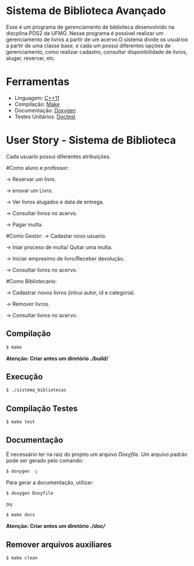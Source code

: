 # Sistema de Biblioteca Avançado
Esse é um programa de gerenciamento de biblioteca desenvolvido na discplina PDS2 da UFMG. Nesse programa é possivel realizar um gerenciamento de livros a partir de um acervo.O sistema divide os usuários a partir de uma classe base, e cada um possui diferentes opções de gerenciamento, como realizar cadastro, consultar disponibilidade de livros, alugar, reservar, etc.

# Ferramentas

* Linguagem: [C++11](https://cplusplus.com/doc/)
* Compilação: [Make](https://www.gnu.org/software/make/)
* Documentação: [Doxygen](https://doxygen.nl/)
* Testes Unitários: [Doctest](https://github.com/doctest/doctest)

# User Story - Sistema de Biblioteca
Cada usuario possui diferentes atribuições.

#Como aluno e professor:

-> Reservar um livro.

-> enovar um Livro.

-> Ver livros alugados e data de entrega.

-> Consultar livros no acervo.

-> Pagar multa.

#Como Gestor:
-> Cadastar novo usuario.

-> Iniar proceso de multa/ Quitar uma multa.

-> Iniciar empresimo de livro/Receber devolução.

-> Consultar livros no acervo.

#Como Bibliotecario:

-> Cadastrar novos livros (inlcui autor, id e categoria).

-> Remover livros.

-> Consultar livros no acervo.



## **Compilação**

```bash
$ make
```
**Atenção: Criar antes um diretório _./build/_**

## **Execução**

```bash
$ ./sistema_bibliotecas
```

## **Compilação Testes**

```bash
$ make test
```

## **Documentação**

É necessário ter na raiz do projeto um arquivo _Doxyfile_. Um arquivo padrão pode ser gerado pelo comando:
```bash
$ doxygen -g
```

Para gerar a documentação, utilizar:

```bash
$ doxygen Doxyfile
```
ou
```bash
$ make docs
```

**Atenção: Criar antes um diretório _./doc/_**

## **Remover arquivos auxiliares**
```bash
$ make clean
```

